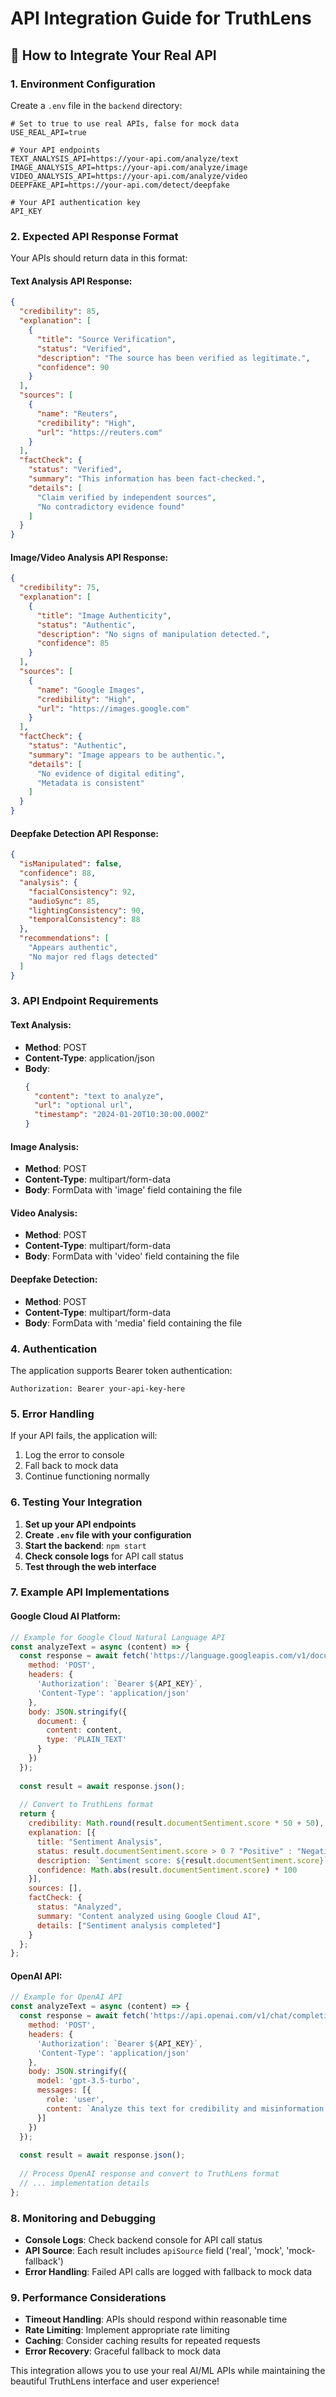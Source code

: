 # API Integration Guide for TruthLens

## 🔧 How to Integrate Your Real API

### 1. **Environment Configuration**

Create a `.env` file in the `backend` directory:

```env
# Set to true to use real APIs, false for mock data
USE_REAL_API=true

# Your API endpoints
TEXT_ANALYSIS_API=https://your-api.com/analyze/text
IMAGE_ANALYSIS_API=https://your-api.com/analyze/image
VIDEO_ANALYSIS_API=https://your-api.com/analyze/video
DEEPFAKE_API=https://your-api.com/detect/deepfake

# Your API authentication key
API_KEY
```

### 2. **Expected API Response Format**

Your APIs should return data in this format:

#### **Text Analysis API Response:**
```json
{
  "credibility": 85,
  "explanation": [
    {
      "title": "Source Verification",
      "status": "Verified",
      "description": "The source has been verified as legitimate.",
      "confidence": 90
    }
  ],
  "sources": [
    {
      "name": "Reuters",
      "credibility": "High",
      "url": "https://reuters.com"
    }
  ],
  "factCheck": {
    "status": "Verified",
    "summary": "This information has been fact-checked.",
    "details": [
      "Claim verified by independent sources",
      "No contradictory evidence found"
    ]
  }
}
```

#### **Image/Video Analysis API Response:**
```json
{
  "credibility": 75,
  "explanation": [
    {
      "title": "Image Authenticity",
      "status": "Authentic",
      "description": "No signs of manipulation detected.",
      "confidence": 85
    }
  ],
  "sources": [
    {
      "name": "Google Images",
      "credibility": "High",
      "url": "https://images.google.com"
    }
  ],
  "factCheck": {
    "status": "Authentic",
    "summary": "Image appears to be authentic.",
    "details": [
      "No evidence of digital editing",
      "Metadata is consistent"
    ]
  }
}
```

#### **Deepfake Detection API Response:**
```json
{
  "isManipulated": false,
  "confidence": 88,
  "analysis": {
    "facialConsistency": 92,
    "audioSync": 85,
    "lightingConsistency": 90,
    "temporalConsistency": 88
  },
  "recommendations": [
    "Appears authentic",
    "No major red flags detected"
  ]
}
```

### 3. **API Endpoint Requirements**

#### **Text Analysis:**
- **Method**: POST
- **Content-Type**: application/json
- **Body**: 
  ```json
  {
    "content": "text to analyze",
    "url": "optional url",
    "timestamp": "2024-01-20T10:30:00.000Z"
  }
  ```

#### **Image Analysis:**
- **Method**: POST
- **Content-Type**: multipart/form-data
- **Body**: FormData with 'image' field containing the file

#### **Video Analysis:**
- **Method**: POST
- **Content-Type**: multipart/form-data
- **Body**: FormData with 'video' field containing the file

#### **Deepfake Detection:**
- **Method**: POST
- **Content-Type**: multipart/form-data
- **Body**: FormData with 'media' field containing the file

### 4. **Authentication**

The application supports Bearer token authentication:
```
Authorization: Bearer your-api-key-here
```

### 5. **Error Handling**

If your API fails, the application will:
1. Log the error to console
2. Fall back to mock data
3. Continue functioning normally

### 6. **Testing Your Integration**

1. **Set up your API endpoints**
2. **Create `.env` file with your configuration**
3. **Start the backend**: `npm start`
4. **Check console logs** for API call status
5. **Test through the web interface**

### 7. **Example API Implementations**

#### **Google Cloud AI Platform:**
```javascript
// Example for Google Cloud Natural Language API
const analyzeText = async (content) => {
  const response = await fetch('https://language.googleapis.com/v1/documents:analyzeSentiment', {
    method: 'POST',
    headers: {
      'Authorization': `Bearer ${API_KEY}`,
      'Content-Type': 'application/json'
    },
    body: JSON.stringify({
      document: {
        content: content,
        type: 'PLAIN_TEXT'
      }
    })
  });
  
  const result = await response.json();
  
  // Convert to TruthLens format
  return {
    credibility: Math.round(result.documentSentiment.score * 50 + 50),
    explanation: [{
      title: "Sentiment Analysis",
      status: result.documentSentiment.score > 0 ? "Positive" : "Negative",
      description: `Sentiment score: ${result.documentSentiment.score}`,
      confidence: Math.abs(result.documentSentiment.score) * 100
    }],
    sources: [],
    factCheck: {
      status: "Analyzed",
      summary: "Content analyzed using Google Cloud AI",
      details: ["Sentiment analysis completed"]
    }
  };
};
```

#### **OpenAI API:**
```javascript
// Example for OpenAI API
const analyzeText = async (content) => {
  const response = await fetch('https://api.openai.com/v1/chat/completions', {
    method: 'POST',
    headers: {
      'Authorization': `Bearer ${API_KEY}`,
      'Content-Type': 'application/json'
    },
    body: JSON.stringify({
      model: 'gpt-3.5-turbo',
      messages: [{
        role: 'user',
        content: `Analyze this text for credibility and misinformation: "${content}"`
      }]
    })
  });
  
  const result = await response.json();
  
  // Process OpenAI response and convert to TruthLens format
  // ... implementation details
};
```

### 8. **Monitoring and Debugging**

- **Console Logs**: Check backend console for API call status
- **API Source**: Each result includes `apiSource` field ('real', 'mock', 'mock-fallback')
- **Error Handling**: Failed API calls are logged with fallback to mock data

### 9. **Performance Considerations**

- **Timeout Handling**: APIs should respond within reasonable time
- **Rate Limiting**: Implement appropriate rate limiting
- **Caching**: Consider caching results for repeated requests
- **Error Recovery**: Graceful fallback to mock data

This integration allows you to use your real AI/ML APIs while maintaining the beautiful TruthLens interface and user experience!
